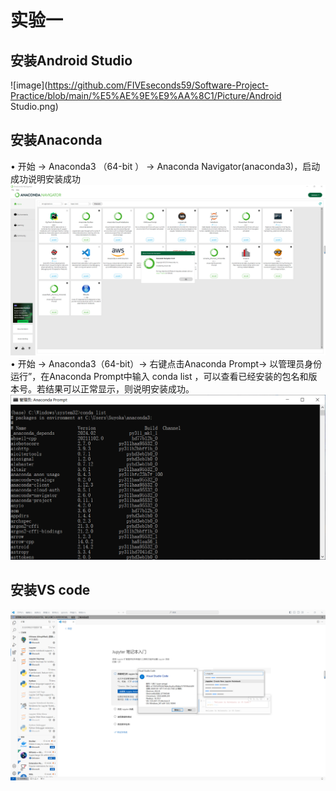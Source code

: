 # 实验一
## 安装Android Studio
![image](https://github.com/FIVEseconds59/Software-Project-Practice/blob/main/%E5%AE%9E%E9%AA%8C1/Picture/Android Studio.png)
## 安装Anaconda
• 开始 → Anaconda3 （64-bit ） → Anaconda Navigator(anaconda3)，启动成功说明安装成功
![image](https://github.com/FIVEseconds59/Software-Project-Practice/blob/main/%E5%AE%9E%E9%AA%8C1/Picture/Anaconda1.png)
• 开始 → Anaconda3（64-bit）→ 右键点击Anaconda Prompt→ 以管理员身份运行”，在Anaconda Prompt中输入 conda
list ，可以查看已经安装的包名和版本号。若结果可以正常显示，则说明安装成功。
![image](https://github.com/FIVEseconds59/Software-Project-Practice/blob/main/%E5%AE%9E%E9%AA%8C1/Picture/Anaconda2.png)
## 安装VS code
![image](https://github.com/FIVEseconds59/Software-Project-Practice/blob/main/%E5%AE%9E%E9%AA%8C1/Picture/VSCode.png)
